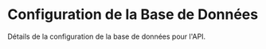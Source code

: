 # Configuration de la Base de Données

Détails de la configuration de la base de données pour l'API.
